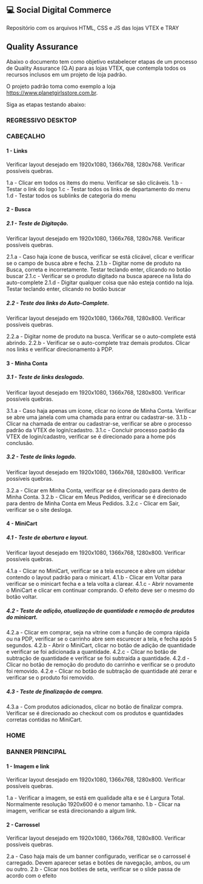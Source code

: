 ##  💻  Social Digital Commerce

Repositório com os arquivos HTML, CSS e JS das lojas VTEX e TRAY

## Quality Assurance

Abaixo o documento tem como objetivo estabelecer etapas de um processo de Quality Assurance (Q.A) para as lojas VTEX, que contempla todos os recursos inclusos em um projeto de loja padrão.

O projeto padrão toma como exemplo a loja https://www.planetgirlsstore.com.br.

Siga as etapas testando abaixo:

### REGRESSIVO DESKTOP

### CABEÇALHO
#### 1 - Links

Verificar layout desejado em 1920x1080, 1366x768, 1280x768. Verificar possíveis quebras.

1.a - Clicar em todos os items do menu. Verificar se são clicáveis.
1.b - Testar o link do logo
1.c - Testar todos os links de departamento do menu
1.d - Testar todos os sublinks de categoria do menu

#### 2 - Busca
##### 2.1 - Teste de Digitação.

Verificar layout desejado em 1920x1080, 1366x768, 1280x768. Verificar possíveis quebras.

2.1.a - Caso haja ícone de busca, verificar se está clicável, clicar e verificar se o campo de busca abre e fecha.
2.1.b - Digitar nome de produto na Busca, correta e incorretamente. Testar teclando enter, clicando no botão buscar
2.1.c - Verificar se o produto digitado na busca aparece na lista do auto-complete
2.1.d - Digitar qualquer coisa que não esteja contido na loja. Testar teclando enter, clicando no botão buscar

##### 2.2 - Teste dos links do Auto-Complete.

Verificar layout desejado em 1920x1080, 1366x768, 1280x800. Verificar possíveis quebras.

2.2.a - Digitar nome de produto na busca. Verificar se o auto-complete está abrindo.
2.2.b - Verificar se o auto-complete traz demais produtos. Clicar nos links e verificar direcionamento à PDP.

#### 3 - Minha Conta
##### 3.1 - Teste de links deslogado.

Verificar layout desejado em 1920x1080, 1366x768, 1280x800. Verificar possíveis quebras.

3.1.a - Caso haja apenas um ícone, clicar no ícone de Minha Conta. Verificar se abre uma janela com uma chamada para entrar ou cadastrar-se.
3.1.b - Clicar na chamada de entrar ou cadastrar-se, verificar se abre o processo padrão da VTEX de login/cadastro.
3.1.c - Concluir processo padrão da VTEX de login/cadastro, verificar se é direcionado para a home pós conclusão.

##### 3.2 - Teste de links logado.

Verificar layout desejado em 1920x1080, 1366x768, 1280x800. Verificar possíveis quebras.

3.2.a - Clicar em Minha Conta, verificar se é direcionado para dentro de Minha Conta.
3.2.b - Clicar em Meus Pedidos, verificar se é direcionado para dentro de Minha Conta em Meus Pedidos.
3.2.c - Clicar em Sair, verificar se o site desloga.

#### 4 - MiniCart
##### 4.1 - Teste de abertura e layout.

Verificar layout desejado em 1920x1080, 1366x768, 1280x800. Verificar possíveis quebras.

4.1.a - Clicar no MiniCart, verificar se a tela escurece e abre um sidebar contendo o layout padrão para o minicart.
4.1.b - Clicar em Voltar para verificar se o minicart fecha e a tela volta a clarear.
4.1.c - Abrir novamente o MiniCart e clicar em continuar comprando. O efeito deve ser o mesmo do botão voltar.

##### 4.2 - Teste de adição, atualização de quantidade e remoção de produtos do minicart.

4.2.a - Clicar em comprar, seja na vitrine com a função de compra rápida ou na PDP, verificar se o carrinho abre sem escurecer a tela, e fecha após 5 segundos.
4.2.b - Abrir o MiniCart, clicar no botão de adição de quantidade e verificar se foi adicionada a quantidade.
4.2.c - Clicar no botão de subtração de quantidade e verificar se foi subtraída a quantidade.
4.2.d - Clicar no botão de remoção do produto do carrinho e verificar se o produto foi removido.
4.2.e - Clicar no botão de subtração de quantidade até zerar e verificar se o produto foi removido.

##### 4.3 - Teste de finalização de compra.

4.3.a - Com produtos adicionados, clicar no botão de finalizar compra. Verificar se é direcionado ao checkout com os produtos e quantidades corretas contidas no MiniCart.

### HOME

### BANNER PRINCIPAL

#### 1 - Imagem e link

Verificar layout desejado em 1920x1080, 1366x768, 1280x800. Verificar possíveis quebras.

1.a - Verificar a imagem, se está em qualidade alta e se é Largura Total. Normalmente resolução 1920x600 é o menor tamanho.
1.b - Clicar na imagem, verificar se está direcionando a algum link.

#### 2 - Carrossel

Verificar layout desejado em 1920x1080, 1366x768, 1280x800. Verificar possíveis quebras.

2.a - Caso haja mais de um banner configurado, verificar se o carrossel é carregado. Devem aparecer setas e botões de navegação, ambos, ou um ou outro.
2.b - Clicar nos botões de seta, verificar se o slide passa de acordo com o efeito 
